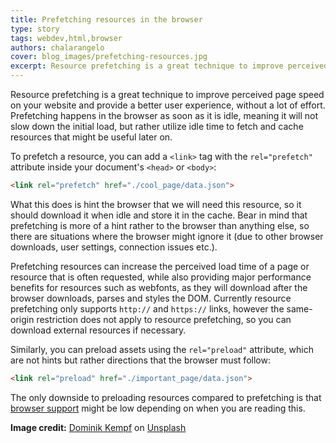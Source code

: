 ```yaml
---
title: Prefetching resources in the browser
type: story
tags: webdev,html,browser
authors: chalarangelo
cover: blog_images/prefetching-resources.jpg
excerpt: Resource prefetching is a great technique to improve perceived page speed on your website and one that requires little to no effort. Learn how to use it today.
---
```


Resource prefetching is a great technique to improve perceived page speed on your website and provide a better user experience, without a lot of effort. Prefetching happens in the browser as soon as it is idle, meaning it will not slow down the initial load, but rather utilize idle time to fetch and cache resources that might be useful later on.

To prefetch a resource, you can add a `<link>` tag with the `rel="prefetch"` attribute inside your document's `<head>` or `<body>`:

```html
<link rel="prefetch" href="./cool_page/data.json">
```

What this does is hint the browser that we will need this resource, so it should download it when idle and store it in the cache. Bear in mind that prefetching is more of a hint rather to the browser than anything else, so there are situations where the browser might ignore it (due to other browser downloads, user settings, connection issues etc.).

Prefetching resources can increase the perceived load time of a page or resource that is often requested, while also providing major performance benefits for resources such as webfonts, as they will download after the browser downloads, parses and styles the DOM. Currently resource prefetching only supports `http://` and `https://` links, however the same-origin restriction does not apply to resource prefetching, so you can download external resources if necessary.

Similarly, you can preload assets using the `rel="preload"` attribute, which are not hints but rather directions that the browser must follow:

```html
<link rel="preload" href="./important_page/data.json">
```

The only downside to preloading resources compared to prefetching is that [browser support](https://caniuse.com/#search=preload) might be low depending on when you are reading this.

**Image credit:** [Dominik Kempf](https://unsplash.com/@dominik_kempf?utm_source=unsplash&utm_medium=referral&utm_content=creditCopyText) on [Unsplash](https://unsplash.com?utm_source=unsplash&utm_medium=referral&utm_content=creditCopyText)
